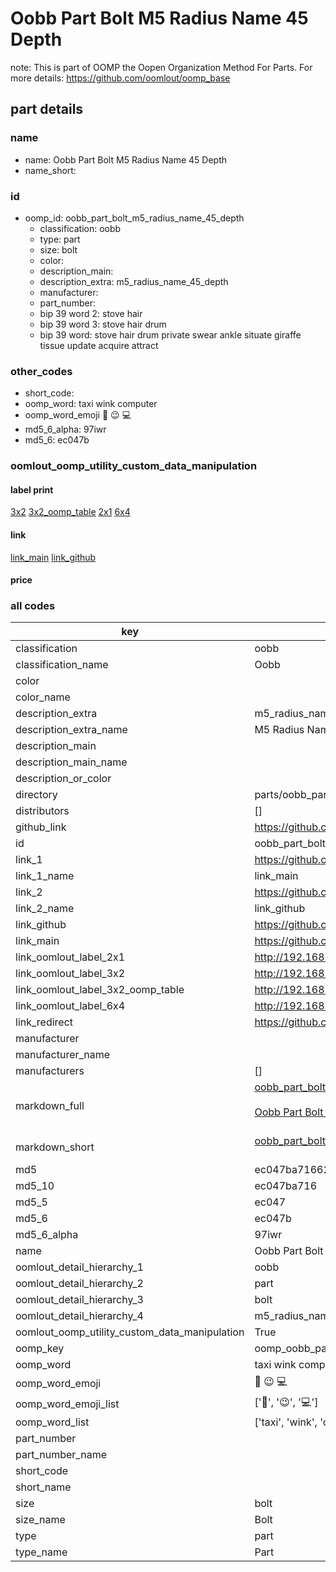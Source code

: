 # Oobb Part Bolt M5 Radius Name 45 Depth  

note: This is part of OOMP the Oopen Organization Method For Parts. For more details: https://github.com/oomlout/oomp_base

##  part details
  







### name
* name: Oobb Part Bolt M5 Radius Name 45 Depth
* name_short: 
### id
* oomp_id: oobb_part_bolt_m5_radius_name_45_depth
  * classification: oobb
  * type: part
  * size: bolt
  * color: 
  * description_main: 
  * description_extra: m5_radius_name_45_depth
  * manufacturer: 
  * part_number: 
  * bip 39 word 2: stove hair
  * bip 39 word 3: stove hair drum
  * bip 39 word: stove hair drum private swear ankle situate giraffe tissue update acquire attract

### other_codes
* short_code: 
* oomp_word: taxi wink computer
* oomp_word_emoji :taxi: :wink: :computer:
* md5_6_alpha: 97iwr
* md5_6: ec047b






### oomlout_oomp_utility_custom_data_manipulation
#### label print
[3x2](http://192.168.1.245:1112/?label=oomp%2097iwr)
[3x2_oomp_table](http://192.168.1.108:1112/?label=oomp%2097iwr)
[2x1](http://192.168.1.242:1112/?label=oomp%2097iwr)
[6x4](http://192.168.1.55:1112/?label=oomp%2097iwr)    

#### link

[link_main](https://github.com/oomlout/oomlout_oomp_version_1_messy/tree/main/parts/oobb_part_bolt_m5_radius_name_45_depth) [link_github](https://github.com/oomlout/oomlout_oomp_version_1_messy/tree/main/parts/oobb_part_bolt_m5_radius_name_45_depth)                             

#### price







### all codes 
| key | value |  
| --- | --- |  
| classification | oobb |  
| classification_name | Oobb |  
| color |  |  
| color_name |  |  
| description_extra | m5_radius_name_45_depth |  
| description_extra_name | M5 Radius Name 45 Depth |  
| description_main |  |  
| description_main_name |  |  
| description_or_color |   |  
| directory | parts/oobb_part_bolt_m5_radius_name_45_depth |  
| distributors | [] |  
| github_link | https://github.com/oomlout/oomlout_oomp_part_src/tree/main/parts/oobb_part_bolt_m5_radius_name_45_depth |  
| id | oobb_part_bolt_m5_radius_name_45_depth |  
| link_1 | https://github.com/oomlout/oomlout_oomp_version_1_messy/tree/main/parts/oobb_part_bolt_m5_radius_name_45_depth |  
| link_1_name | link_main |  
| link_2 | https://github.com/oomlout/oomlout_oomp_version_1_messy/tree/main/parts/oobb_part_bolt_m5_radius_name_45_depth |  
| link_2_name | link_github |  
| link_github | https://github.com/oomlout/oomlout_oomp_version_1_messy/tree/main/parts/oobb_part_bolt_m5_radius_name_45_depth |  
| link_main | https://github.com/oomlout/oomlout_oomp_version_1_messy/tree/main/parts/oobb_part_bolt_m5_radius_name_45_depth |  
| link_oomlout_label_2x1 | http://192.168.1.242:1112/?label=oomp%2097iwr |  
| link_oomlout_label_3x2 | http://192.168.1.245:1112/?label=oomp%2097iwr |  
| link_oomlout_label_3x2_oomp_table | http://192.168.1.108:1112/?label=oomp%2097iwr |  
| link_oomlout_label_6x4 | http://192.168.1.55:1112/?label=oomp%2097iwr |  
| link_redirect | https://github.com/oomlout/oomlout_oomp_version_1_messy/tree/main/parts/oobb_part_bolt_m5_radius_name_45_depth |  
| manufacturer |  |  
| manufacturer_name |  |  
| manufacturers | [] |  
| markdown_full | [oobb_part_bolt_m5_radius_name_45_depth](none)<br>[](none)<br>[Oobb Part Bolt M5 Radius Name 45 Depth](none)<br><br> |  
| markdown_short | [oobb_part_bolt_m5_radius_name_45_depth](none)<br><br> |  
| md5 | ec047ba71662393424edcab2871a16b5 |  
| md5_10 | ec047ba716 |  
| md5_5 | ec047 |  
| md5_6 | ec047b |  
| md5_6_alpha | 97iwr |  
| name | Oobb Part Bolt M5 Radius Name 45 Depth |  
| oomlout_detail_hierarchy_1 | oobb |  
| oomlout_detail_hierarchy_2 | part |  
| oomlout_detail_hierarchy_3 | bolt |  
| oomlout_detail_hierarchy_4 | m5_radius_name_45_depth |  
| oomlout_oomp_utility_custom_data_manipulation | True |  
| oomp_key | oomp_oobb_part_bolt_m5_radius_name_45_depth |  
| oomp_word | taxi wink computer |  
| oomp_word_emoji | :taxi: :wink: :computer: |  
| oomp_word_emoji_list | [':taxi:', ':wink:', ':computer:'] |  
| oomp_word_list | ['taxi', 'wink', 'computer'] |  
| part_number |  |  
| part_number_name |  |  
| short_code |  |  
| short_name |  |  
| size | bolt |  
| size_name | Bolt |  
| type | part |  
| type_name | Part |  
